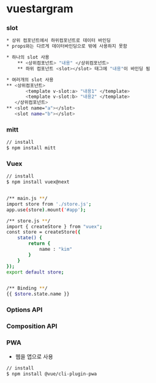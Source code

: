 # vuestargram


### slot
``` bash
* 상위 컴포넌트에서 하위컴포넌트로 데이터 바인딩
* props와는 다르게 데이터바인딩으로 밖에 사용하지 못함

* 하나의 slot 사용
    ** <상위컴포넌트> "내용" </상위컴포넌트>
    ** 하위 컴포넌트 <slot></slot> 태그에 "내용"이 바인딩 됨

* 여러개의 slot 사용
** <상위컴포넌트>
       <template v-slot:a> "내용1" </template>
       <template v-slot:b> "내용2" </template>
   </상위컴포넌트>
** <slot name="a"></slot>
   <slot name="b"></slot>
```

### mitt
``` bash
// install
$ npm install mitt
```

### Vuex
``` bash
// install
$ npm install vuex@next


/** main.js **/
import store from './store.js';
app.use(store).mount('#app');

/** store.js **/
import { createStore } from "vuex";
const store = createStore({
    state() {
        return {
            name : "kim"
        }
    }
});
export default store;


/** Binding **/
{{ $store.state.name }}
```

### Options API

### Composition API


### PWA
- 웹을 앱으로 사용
``` bash
// install
$ npm install @vue/cli-plugin-pwa
```